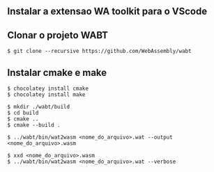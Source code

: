 ## Instalar a extensao WA toolkit para o VScode

## Clonar o projeto WABT

```console
$ git clone --recursive https://github.com/WebAssembly/wabt
```

## Instalar cmake e make

``` console
$ chocolatey install cmake
$ chocolatey install make
```

``` console
$ mkdir ./wabt/build
$ cd build
$ cmake ..
$ cmake --build .
```

``` console
$ ../wabt/bin/wat2wasm <nome_do_arquivo>.wat --output <nome_do_arquivo>.wasm
```

``` console
$ xxd <nome_do_arquivo>.wasm
$ ../wabt/bin/wat2wasm <nome_do_arquivo>.wat --verbose
```
